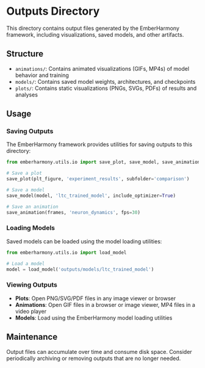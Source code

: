 # Outputs Directory

This directory contains output files generated by the EmberHarmony framework, including visualizations, saved models, and other artifacts.

## Structure

- `animations/`: Contains animated visualizations (GIFs, MP4s) of model behavior and training
- `models/`: Contains saved model weights, architectures, and checkpoints
- `plots/`: Contains static visualizations (PNGs, SVGs, PDFs) of results and analyses

## Usage

### Saving Outputs

The EmberHarmony framework provides utilities for saving outputs to this directory:

```python
from emberharmony.utils.io import save_plot, save_model, save_animation

# Save a plot
save_plot(plt_figure, 'experiment_results', subfolder='comparison')

# Save a model
save_model(model, 'ltc_trained_model', include_optimizer=True)

# Save an animation
save_animation(frames, 'neuron_dynamics', fps=30)
```

### Loading Models

Saved models can be loaded using the model loading utilities:

```python
from emberharmony.utils.io import load_model

# Load a model
model = load_model('outputs/models/ltc_trained_model')
```

### Viewing Outputs

- **Plots**: Open PNG/SVG/PDF files in any image viewer or browser
- **Animations**: Open GIF files in a browser or image viewer, MP4 files in a video player
- **Models**: Load using the EmberHarmony model loading utilities

## Maintenance

Output files can accumulate over time and consume disk space. Consider periodically archiving or removing outputs that are no longer needed.